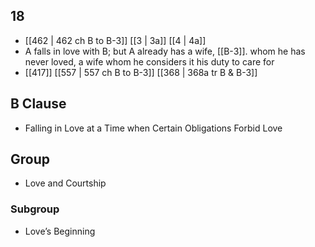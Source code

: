 ## 18
- [[462 | 462 ch B to B-3]] [[3 | 3a]] [[4 | 4a]] 
- A falls in love with B; but A already has a wife, [[B-3]]. whom he has never loved, a wife whom he considers it his duty to care for
- [[417]] [[557 | 557 ch B to B-3]] [[368 | 368a tr B &amp; B-3]] 

## B Clause
- Falling in Love at a Time when Certain Obligations Forbid Love

## Group
- Love and Courtship

### Subgroup
- Love’s Beginning

